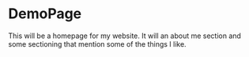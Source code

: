 # DemoPage
This will be a homepage for my website. It will an about me section and some sectioning that mention some of the things I like.
